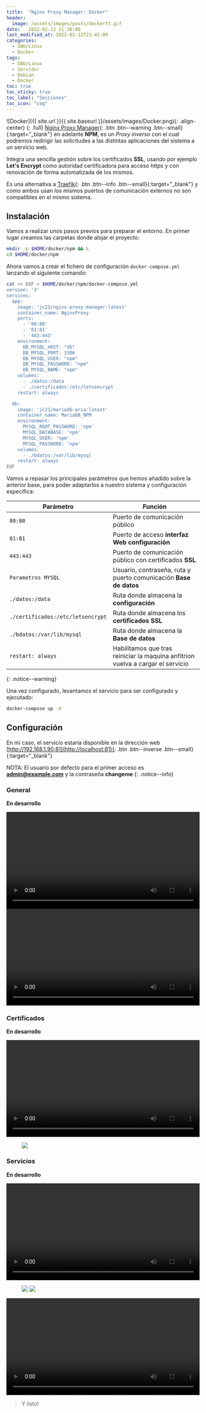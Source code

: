```yaml
---
title:  "Nginx Proxy Manager: Docker"
header:
  image: /assets/images/posts/dockertt.gif
date:   2022-02-12 21:30:00
last_modified_at: 2022-02-12T21:45:00
categories:
  - GNU/Linux
  - Docker
tags:
  - GNU/Linux
  - Servidor
  - Debian
  - Docker
toc: true
toc_sticky: true
toc_label: "Secciones"
toc_icon: "cog"
---
```


![Docker]({{ site.url }}{{ site.baseurl }}/assets/images/Docker.png){: .align-center}
{: .full}
[Nginx Proxy Manager](https://nginxproxymanager.com/){: .btn .btn--warning .btn--small}{:target="_blank"} en adelante **NPM**, es un *Proxy inverso* con el cual podremos redirigir las solicitudes a las distintas aplicaciones del sistema a un servicio web.

Integra una sencilla gestión sobre los certificados **SSL**, usando por ejemplo **Let's Encrypt** como autoridad certificadora para acceso *https* y con renovación de forma automatizada de los mismos.

Es una alternativa a [Traefik](https://lordpedal.github.io/docker/traefikv1-docker/){: .btn .btn--info .btn--small}{:target="_blank"} y como ambos usan los mismos puertos de comunicación externos no son compatibles en el mismo sistema.

## Instalación

Vamos a realizar unos pasos previos para preparar el entorno. En primer lugar creamos las carpetas donde alojar el proyecto:

```bash
mkdir -p $HOME/docker/npm && \
cd $HOME/docker/npm
```

Ahora vamos a crear el fichero de configuración `docker-compose.yml` lanzando el siguiente comando:

```bash
cat << EOF > $HOME/docker/npm/docker-compose.yml
version: '3'
services:
  app:
    image: 'jc21/nginx-proxy-manager:latest'
    container_name: NginxProxy
    ports:
      - '80:80'
      - '81:81'
      - '443:443'
    environment:
      DB_MYSQL_HOST: "db"
      DB_MYSQL_PORT: 3306
      DB_MYSQL_USER: "npm"
      DB_MYSQL_PASSWORD: "npm"
      DB_MYSQL_NAME: "npm"
    volumes:
      - ./datos:/data
      - ./certificados:/etc/letsencrypt
    restart: always

  db:
    image: 'jc21/mariadb-aria:latest'
    container_name: MariaDB_NPM
    environment:
      MYSQL_ROOT_PASSWORD: 'npm'
      MYSQL_DATABASE: 'npm'
      MYSQL_USER: 'npm'
      MYSQL_PASSWORD: 'npm'
    volumes:
      - ./bdatos:/var/lib/mysql
    restart: always
EOF
```

Vamos a repasar los principales parámetros que hemos añadido sobre la anterior base, para poder adaptarlos a nuestro sistema y configuración especifica:

| Parámetro | Función |
| ------ | ------ |
| `80:80` | Puerto de comunicación público |
| `81:81` | Puerto de acceso **interfaz Web configuración** |
| `443:443` | Puerto de comunicación público con certificados **SSL** |
| `Parametros MYSQL` | Usuario, contraseña, ruta y puerto comunicación **Base de datos** |
| `./datos:/data` | Ruta donde almacena la **configuración** |
| `./certificados:/etc/letsencrypt` | Ruta donde almacena los **certificados SSL** |
| `./bdatos:/var/lib/mysql` | Ruta donde almacena la **Base de datos** |
| `restart: always` | Habilitamos que tras reiniciar la maquina anfitrion vuelva a cargar el servicio |
{: .notice--warning}

Una vez configurado, levantamos el servicio para ser configurado y ejecutado:

```bash
docker-compose up -d
```

## Configuración

En mi caso, el servicio estaría disponible en la dirección web [http://192.168.1.90:81](http://localhost:81){: .btn .btn--inverse .btn--small}{:target="_blank"}

NOTA: El usuario por defecto para el primer acceso es **admin@example.com** y la contraseña **changeme** 
{: .notice--info}

### General

**En desarrollo**

<div class="lordvideo">
   <video  style="display:block; width:100%; height:auto;" controls loop="loop">
       <source src="{{ site.baseurl }}/assets/videos/npm01.mp4" type="video/mp4" />
   </video>
</div>

<div class="lordvideo">
   <video  style="display:block; width:100%; height:auto;" controls loop="loop">
       <source src="{{ site.baseurl }}/assets/videos/npm02.mp4" type="video/mp4" />
   </video>
</div>

### Certificados

**En desarrollo**

<div class="lordvideo">
   <video  style="display:block; width:100%; height:auto;" controls loop="loop">
       <source src="{{ site.baseurl }}/assets/videos/npm03.mp4" type="video/mp4" />
   </video>
</div>

<figure>
    <a href="/assets/images/posts/npm03.png"><img src="/assets/images/posts/npm03.png"></a>
</figure>

### Servicios

**En desarrollo**

<div class="lordvideo">
   <video  style="display:block; width:100%; height:auto;" controls loop="loop">
       <source src="{{ site.baseurl }}/assets/videos/npm04.mp4" type="video/mp4" />
   </video>
</div>

<figure class="half">
    <a href="/assets/images/posts/npm04.png"><img src="/assets/images/posts/npm04.png"></a>
    <a href="/assets/images/posts/npm05.png"><img src="/assets/images/posts/npm05.png"></a>
</figure>

<div class="lordvideo">
   <video  style="display:block; width:100%; height:auto;" controls loop="loop">
       <source src="{{ site.baseurl }}/assets/videos/npm05.mp4" type="video/mp4" />
   </video>
</div>

> Y listo!

